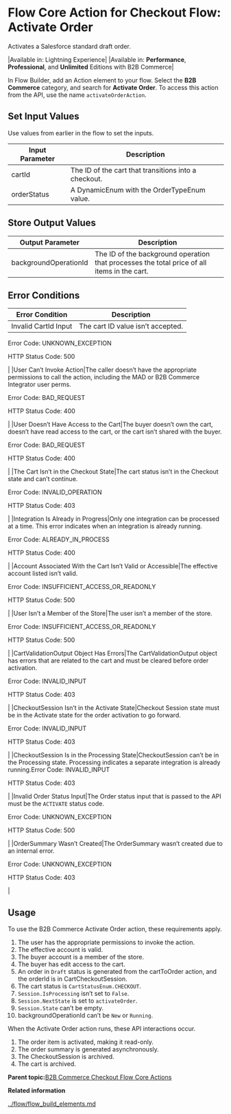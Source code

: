 # Flow Core Action for Checkout Flow: Activate Order

Activates a Salesforce standard draft order.

|Available in: Lightning Experience|
|Available in: **Performance**, **Professional**, and **Unlimited** Editions with B2B Commerce|

In Flow Builder, add an Action element to your flow. Select the **B2B Commerce** category, and search for **Activate Order**. To access this action from the API, use the name `activateOrderAction`.

## Set Input Values

Use values from earlier in the flow to set the inputs.

|Input Parameter|Description|
|---------------|-----------|
|cartId|The ID of the cart that transitions into a checkout.|
|orderStatus|A DynamicEnum with the OrderTypeEnum value.|

## Store Output Values

|Output Parameter|Description|
|----------------|-----------|
|backgroundOperationId|The ID of the background operation that processes the total price of all items in the cart.|

## Error Conditions

|Error Condition|Description|
|---------------|-----------|
|Invalid CartId Input|The cart ID value isn’t accepted.

 Error Code: UNKNOWN\_EXCEPTION

 HTTP Status Code: 500

|
|User Can’t Invoke Action|The caller doesn’t have the appropriate permissions to call the action, including the MAD or B2B Commerce Integrator user perms.

 Error Code: BAD\_REQUEST

 HTTP Status Code: 400

|
|User Doesn’t Have Access to the Cart|The buyer doesn’t own the cart, doesn’t have read access to the cart, or the cart isn’t shared with the buyer.

 Error Code: BAD\_REQUEST

 HTTP Status Code: 400

|
|The Cart Isn’t in the Checkout State|The cart status isn’t in the Checkout state and can’t continue.

 Error Code: INVALID\_OPERATION

 HTTP Status Code: 403

|
|Integration Is Already in Progress|Only one integration can be processed at a time. This error indicates when an integration is already running.

 Error Code: ALREADY\_IN\_PROCESS

 HTTP Status Code: 400

|
|Account Associated With the Cart Isn’t Valid or Accessible|The effective account listed isn’t valid.

 Error Code: INSUFFICIENT\_ACCESS\_OR\_READONLY

 HTTP Status Code: 500

|
|User Isn’t a Member of the Store|The user isn’t a member of the store.

 Error Code: INSUFFICIENT\_ACCESS\_OR\_READONLY

 HTTP Status Code: 500

|
|CartValidationOutput Object Has Errors|The CartValidationOutput object has errors that are related to the cart and must be cleared before order activation.

 Error Code: INVALID\_INPUT

 HTTP Status Code: 403

|
|CheckoutSession Isn’t in the Activate State|Checkout Session state must be in the Activate state for the order activation to go forward.

 Error Code: INVALID\_INPUT

 HTTP Status Code: 403

|
|CheckoutSession Is in the Processing State|CheckoutSession can’t be in the Processing state. Processing indicates a separate integration is already running.Error Code: INVALID\_INPUT

HTTP Status Code: 403

|
|Invalid Order Status Input|The Order status input that is passed to the API must be the `ACTIVATE` status code.

 Error Code: UNKNOWN\_EXCEPTION

 HTTP Status Code: 500

|
|OrderSummary Wasn’t Created|The OrderSummary wasn’t created due to an internal error.

 Error Code: UNKNOWN\_EXCEPTION

 HTTP Status Code: 403

|

## Usage

To use the B2B Commerce Activate Order action, these requirements apply.

1.  The user has the appropriate permissions to invoke the action.
2.  The effective account is valid.
3.  The buyer account is a member of the store.
4.  The buyer has edit access to the cart.
5.  An order in `Draft` status is generated from the cartToOrder action, and the orderId is in CartCheckoutSession.
6.  The cart status is `CartStatusEnum.CHECKOUT`.
7.  `Session.IsProcessing` isn’t set to `False`.
8.  `Session.NextState` is set to `activateOrder`.
9.  `Session.State` can’t be empty.
10. backgroundOperationId can’t be `New` or `Running`.

When the Activate Order action runs, these API interactions occur.

1.  The order item is activated, making it read-only.
2.  The order summary is generated asynchronously.
3.  The CheckoutSession is archived.
4.  The cart is archived.

**Parent topic:**[B2B Commerce Checkout Flow Core Actions](../flow/flow_ref_elements_b2b_comm_actions_list.md)

**Related information**  


[../flow/flow\_build\_elements.md](../flow/flow_build_elements.md)

